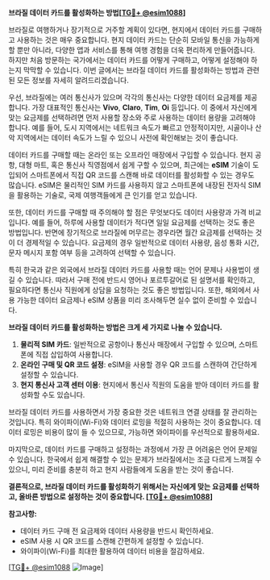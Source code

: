 **브라질 데이터 카드를 활성화하는 방법[[TG💪+ @esim1088](https://t.me/s/esim1088)]**

브라질로 여행하거나 장기적으로 거주할 계획이 있다면, 현지에서 데이터 카드를 구매하고 사용하는 것은 매우 중요합니다. 현지 데이터 카드는 단순히 모바일 통신을 가능하게 할 뿐만 아니라, 다양한 앱과 서비스를 통해 여행 경험을 더욱 편리하게 만들어줍니다. 하지만 처음 방문하는 국가에서는 데이터 카드를 어떻게 구매하고, 어떻게 설정해야 하는지 막막할 수 있습니다. 이번 글에서는 브라질 데이터 카드를 활성화하는 방법과 관련된 모든 정보를 자세히 알려드리겠습니다.

우선, 브라질에는 여러 통신사가 있으며 각각의 통신사는 다양한 데이터 요금제를 제공합니다. 가장 대표적인 통신사는 **Vivo**, **Claro**, **Tim**, **Oi** 등입니다. 이 중에서 자신에게 맞는 요금제를 선택하려면 먼저 사용할 장소와 주로 사용하는 데이터 용량을 고려해야 합니다. 예를 들어, 도시 지역에서는 네트워크 속도가 빠르고 안정적이지만, 시골이나 산악 지역에서는 데이터 속도가 느릴 수 있으니 사전에 확인해보는 것이 좋습니다.

데이터 카드를 구매할 때는 온라인 또는 오프라인 매장에서 구입할 수 있습니다. 현지 공항, 대형 마트, 혹은 통신사 직영점에서 쉽게 구할 수 있으며, 최근에는 **eSIM** 기술이 도입되어 스마트폰에서 직접 QR 코드를 스캔해 바로 데이터를 활성화할 수 있는 경우도 많습니다. eSIM은 물리적인 SIM 카드를 사용하지 않고 스마트폰에 내장된 전자식 SIM을 활용하는 기술로, 국제 여행객들에게 큰 인기를 얻고 있습니다.

또한, 데이터 카드를 구매할 때 주의해야 할 점은 무엇보다도 데이터 사용량과 가격 비교입니다. 예를 들어, 하루에 사용할 데이터가 적다면 일일 요금제를 선택하는 것도 좋은 방법입니다. 반면에 장기적으로 브라질에 머무르는 경우라면 월간 요금제를 선택하는 것이 더 경제적일 수 있습니다. 요금제의 경우 일반적으로 데이터 사용량, 음성 통화 시간, 문자 메시지 포함 여부 등을 고려하여 선택할 수 있습니다.

특히 한국과 같은 외국에서 브라질 데이터 카드를 사용할 때는 언어 문제나 사용법이 생길 수 있습니다. 따라서 구매 전에 반드시 영어나 포르투갈어로 된 설명서를 확인하고, 필요하다면 통신사 직원에게 상담을 요청하는 것도 좋은 방법입니다. 또한, 해외에서 사용 가능한 데이터 요금제나 eSIM 상품을 미리 조사해두면 실수 없이 준비할 수 있습니다.

**브라질 데이터 카드를 활성화하는 방법은 크게 세 가지로 나눌 수 있습니다.**

1. **물리적 SIM 카드**: 일반적으로 공항이나 통신사 매장에서 구입할 수 있으며, 스마트폰에 직접 삽입하여 사용합니다.
2. **온라인 구매 및 QR 코드 설정**: eSIM을 사용할 경우 QR 코드를 스캔하여 간단하게 설정할 수 있습니다.
3. **현지 통신사 고객 센터 이용**: 현지에서 통신사 직원의 도움을 받아 데이터 카드를 활성화할 수도 있습니다.

브라질 데이터 카드를 사용하면서 가장 중요한 것은 네트워크 연결 상태를 잘 관리하는 것입니다. 특히 와이파이(Wi-Fi)와 데이터 로밍을 적절히 사용하는 것이 중요합니다. 데이터 로밍은 비용이 많이 들 수 있으므로, 가능하면 와이파이를 우선적으로 활용하세요.

마지막으로, 데이터 카드를 구매하고 설정하는 과정에서 가장 큰 어려움은 언어 문제일 수 있습니다. 한국에서 쉽게 해결할 수 있는 문제가 브라질에서는 조금 다르게 느껴질 수 있으니, 미리 준비를 충분히 하고 현지 사람들에게 도움을 받는 것이 좋습니다.

**결론적으로, 브라질 데이터 카드를 활성화하기 위해서는 자신에게 맞는 요금제를 선택하고, 올바른 방법으로 설정하는 것이 중요합니다. [[TG💪+ @esim1088](https://t.me/s/esim1088)]**

**참고사항:**  
- 데이터 카드 구매 전 요금제와 데이터 사용량을 반드시 확인하세요.  
- eSIM 사용 시 QR 코드를 스캔해 간편하게 설정할 수 있습니다.  
- 와이파이(Wi-Fi)를 최대한 활용하여 데이터 비용을 절감하세요.

[[TG💪+ @esim1088](https://t.me/s/esim1088) ![Image](https://i.postimg.cc/Y0z9fWf4/image.png)]